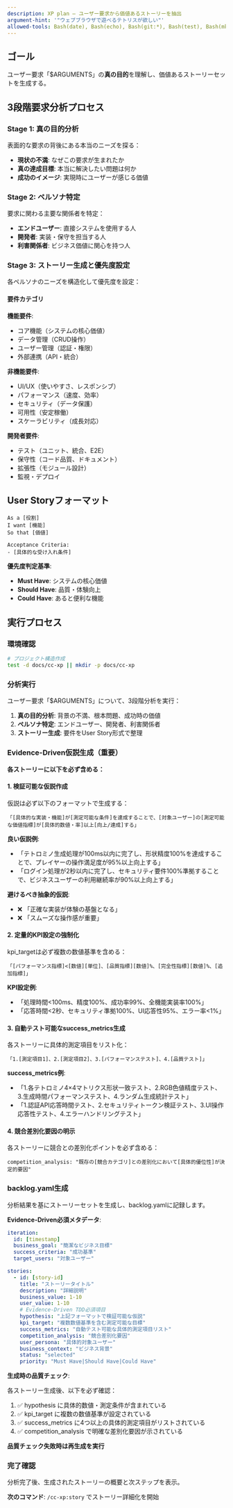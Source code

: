 ```yaml
---
description: XP plan – ユーザー要求から価値あるストーリーを抽出
argument-hint: '"ウェブブラウザで遊べるテトリスが欲しい"'
allowed-tools: Bash(date), Bash(echo), Bash(git:*), Bash(test), Bash(mkdir:*), Bash(cat), ReadFile, WriteFile
---
```


## ゴール

ユーザー要求「$ARGUMENTS」の**真の目的**を理解し、価値あるストーリーセットを生成する。

## 3段階要求分析プロセス

### Stage 1: 真の目的分析

表面的な要求の背後にある本当のニーズを探る：
- **現状の不満**: なぜこの要求が生まれたか
- **真の達成目標**: 本当に解決したい問題は何か
- **成功のイメージ**: 実現時にユーザーが感じる価値

### Stage 2: ペルソナ特定

要求に関わる主要な関係者を特定：

- **エンドユーザー**: 直接システムを使用する人
- **開発者**: 実装・保守を担当する人
- **利害関係者**: ビジネス価値に関心を持つ人

### Stage 3: ストーリー生成と優先度設定

各ペルソナのニーズを構造化して優先度を設定：

#### 要件カテゴリ

**機能要件**:
- コア機能（システムの核心価値）
- データ管理（CRUD操作）
- ユーザー管理（認証・権限）
- 外部連携（API・統合）

**非機能要件**:
- UI/UX（使いやすさ、レスポンシブ）
- パフォーマンス（速度、効率）
- セキュリティ（データ保護）
- 可用性（安定稼働）
- スケーラビリティ（成長対応）

**開発者要件**:
- テスト（ユニット、統合、E2E）
- 保守性（コード品質、ドキュメント）
- 拡張性（モジュール設計）
- 監視・デプロイ

## User Storyフォーマット

```
As a [役割]
I want [機能]
So that [価値]

Acceptance Criteria:
- [具体的な受け入れ条件]
```

**優先度判定基準**:
- **Must Have**: システムの核心価値
- **Should Have**: 品質・体験向上
- **Could Have**: あると便利な機能

## 実行プロセス

### 環境確認
```bash
# プロジェクト構造作成
test -d docs/cc-xp || mkdir -p docs/cc-xp
```

### 分析実行

ユーザー要求「$ARGUMENTS」について、3段階分析を実行：

1. **真の目的分析**: 背景の不満、根本問題、成功時の価値
2. **ペルソナ特定**: エンドユーザー、開発者、利害関係者
3. **ストーリー生成**: 要件をUser Story形式で整理

### Evidence-Driven仮説生成（重要）

**各ストーリーに以下を必ず含める：**

#### 1. 検証可能な仮説作成
仮説は必ず以下のフォーマットで生成する：

```
「[具体的な実装・機能]が[測定可能な条件]を達成することで、[対象ユーザー]の[測定可能な価値指標]が[具体的数値・率]以上[向上/達成]する」
```

**良い仮説例**:
- 「テトロミノ生成処理が100ms以内に完了し、形状精度100%を達成することで、プレイヤーの操作満足度が95%以上向上する」
- 「ログイン処理が2秒以内に完了し、セキュリティ要件100%準拠することで、ビジネスユーザーの利用継続率が90%以上向上する」

**避けるべき抽象的仮説**:
- ❌ 「正確な実装が体験の基盤となる」
- ❌ 「スムーズな操作感が重要」

#### 2. 定量的KPI設定の強制化
kpi_targetは必ず複数の数値基準を含める：

```
「[パフォーマンス指標]<[数値][単位]、[品質指標][数値]%、[完全性指標][数値]%、[追加指標]」
```

**KPI設定例**:
- 「処理時間<100ms、精度100%、成功率99%、全機能実装率100%」
- 「応答時間<2秒、セキュリティ準拠100%、UI応答性95%、エラー率<1%」

#### 3. 自動テスト可能なsuccess_metrics生成
各ストーリーに具体的測定項目をリスト化：

```
「1.[測定項目1]、2.[測定項目2]、3.[パフォーマンステスト]、4.[品質テスト]」
```

**success_metrics例**:
- 「1.各テトロミノ4×4マトリクス形状一致テスト、2.RGB色値精度テスト、3.生成時間パフォーマンステスト、4.ランダム生成統計テスト」
- 「1.認証API応答時間テスト、2.セキュリティトークン検証テスト、3.UI操作応答性テスト、4.エラーハンドリングテスト」

#### 4. 競合差別化要因の明示
各ストーリーに競合との差別化ポイントを必ず含める：

```
competition_analysis: "既存の[競合カテゴリ]との差別化において[具体的優位性]が決定的要因"
```

### backlog.yaml生成

分析結果を基にストーリーセットを生成し、backlog.yamlに記録します。

**Evidence-Driven必須メタデータ**:
```yaml
iteration:
  id: [timestamp]
  business_goal: "簡潔なビジネス目標"
  success_criteria: "成功基準"
  target_users: "対象ユーザー"

stories:
  - id: [story-id]
    title: "ストーリータイトル"
    description: "詳細説明"
    business_value: 1-10
    user_value: 1-10
    # Evidence-Driven TDD必須項目
    hypothesis: "上記フォーマットで検証可能な仮説"
    kpi_target: "複数数値基準を含む測定可能な目標"
    success_metrics: "自動テスト可能な具体的測定項目リスト"
    competition_analysis: "競合差別化要因"
    user_persona: "具体的対象ユーザー"
    business_context: "ビジネス背景"
    status: "selected"
    priority: "Must Have|Should Have|Could Have"
```

**生成時の品質チェック**:

各ストーリー生成後、以下を必ず確認：
1. ✅ hypothesis に具体的数値・測定条件が含まれている
2. ✅ kpi_target に複数の数値基準が設定されている  
3. ✅ success_metrics に4つ以上の具体的測定項目がリストされている
4. ✅ competition_analysis で明確な差別化要因が示されている

**品質チェック失敗時は再生成を実行**

### 完了確認

分析完了後、生成されたストーリーの概要と次ステップを表示。

**次のコマンド**: `/cc-xp:story` でストーリー詳細化を開始